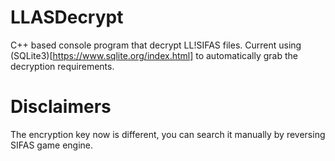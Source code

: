 # LLASDecrypt
C++ based console program that decrypt LL!SIFAS files.
Current using (SQLite3)[https://www.sqlite.org/index.html] to automatically grab the decryption requirements.
# Disclaimers
The encryption key now is different, you can search it manually by reversing SIFAS game engine.
